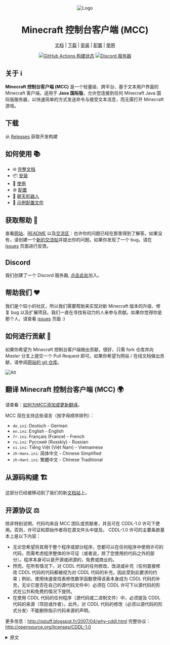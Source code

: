 <div align="center">

<img src="https://i.pics.rs/LLDhE.png" alt="Logo"/>

# Minecraft 控制台客户端 (MCC)

[文档](https://mccteam.github.io/) | [下载](#download) | [安装](https://mccteam.github.io/guide/installation.html) | [配置](https://mccteam.github.io/guide/configuration.html) | [使用](https://mccteam.github.io/guide/usage.html)

[![GitHub Actions 构建状态](https://github.com/MCCTeam/Minecraft-Console-Client/actions/workflows/build-and-release.yml/badge.svg)](https://github.com/MCCTeam/Minecraft-Console-Client/releases/latest) <a href="https://discord.gg/sfBv4TtpC9"><img src="https://img.shields.io/discord/1018553894831403028?color=5865F2&logo=discord&logoColor=white" alt="Discord 服务器" /></a>

</div>

## **关于 ℹ️**

**Minecraft 控制台客户端 (MCC)** 是一个轻量级、跨平台、基于文本用户界面的 Minecraft 客户端，适用于 **Java 国际版**，允许您连接到任何 Minecraft Java 国际版服务器，以快速简单的方式发送命令与接受文本消息，而无需打开 Minecraft 游戏。

## 下载

从 [Releases](https://github.com/MCCTeam/Minecraft-Console-Client/releases/latest) 获取开发构建

## 如何使用 📚

-   🌐 [完整文档](https://mccteam.github.io/)
-   📦 [安装](https://mccteam.github.io/guide/installation.html)
-   📖 [使用](https://mccteam.github.io/guide/usage.html)
-   ⚙️ [配置](https://mccteam.github.io/guide/configuration.html)
-   🤖 [聊天机器人](https://mccteam.github.io/guide/chat-bots.html)
-   📝 [示例配置文件](MinecraftClient/config/)

## 获取帮助 🙋

查看[网站](https://mccteam.github.io/)、[README](https://github.com/MCCTeam/Minecraft-Console-Client/tree/master/MinecraftClient/config#minecraft-console-client-user-manual) 以及[交流区](https://github.com/MCCTeam/Minecraft-Console-Client/discussions)：也许你的问题已经在那里得到了解答。如果没有，请创建一个[新的交流帖](https://github.com/MCCTeam/Minecraft-Console-Client/discussions/new)并提出你的问题。如果你发现了一个 bug，请在 [Issues](https://github.com/MCCTeam/Minecraft-Console-Client/issues) 页面进行反馈。

## Discord

我们创建了一个 Discord 服务器, [点击此处](https://discord.gg/sfBv4TtpC9)加入。

## 帮助我们 ❤️

我们是个较小的社区，所以我们需要帮助来实现对新 Minecraft 版本的升级、修复 bug 以及扩展项目。我们一直在寻找有动力的人来参与贡献。如果你觉得你是那个人，请查看 [issues](https://github.com/MCCTeam/Minecraft-Console-Client/issues?q=is%3Aissue+is%3Aopen+label%3Awaiting-for%3Acontributor) 页面 :)

## 如何进行贡献 📝

如果你希望为 Minecraft 控制台客户端做出贡献，很好，只需 fork 仓库并向 _Master_ 分支上提交一个 Pull Request 即可。如果你希望为网站 / 在线文档做出贡献，请参阅[网站的 git 仓库](https://github.com/MCCTeam/MCCTeam.github.io)。

![Alt](https://repobeats.axiom.co/api/embed/c8a6c7c47fde8fcbe3727a21eab46e6b39dff60d.svg "Repobeats analytics image")

## 翻译 Minecraft 控制台客户端 (MCC) 🌍

请查看：[如何为MCC添加或更新翻译](https://mccteam.github.io/guide/contibuting.html#translations)。

MCC 现在支持这些语言（按字母顺序排列）：
  * `de.ini`: Deutsch - German
  * `en.ini`: English - English
  * `fr.ini`: Français (France) - French
  * `ru.ini`: Русский (Russkiy) - Russian
  * `vi.ini`: Tiếng Việt (Việt Nam) - Vietnamese
  * `zh-Hans.ini`: 简体中文 - Chinese Simplified
  * `zh-Hant.ini`: 繁體中文 - Chinese Traditional

## 从源码构建 🏗️

这部分已经被移动到了我们的新[文档站](https://mccteam.github.io/guide/installation.html#building-from-the-source-code)上。

## 开源协议 ⚖️

除非特别说明，代码均来自 MCC 团队或贡献者，并且可在 CDDL-1.0 许可下使用。否则，许可证和原始作者将在源文件头中提及。
CDDL-1.0 许可的主要条款基本上是以下内容：

-   无论您希望将其用于整个程序或部分程序，您都可以在任何程序中使用许可的代码，而需考虑程序整体的许可证（或者说，除了您使用的代码之外的部分）。程序本身可以是开源或闭源的，免费或商业的。
-   然而，在所有情况下，对 CDDL 代码的任何修改、改进或补充（任何直接修改 CDDL 代码的代码都被视为对 CDDL 代码的补充，因此受到此要求的约束；例如，使用快速查找表修改数学函数使得该表本身成为 CDDL 代码的补充，无论它是否在自己的源代码文件中）必须在 CDDL 许可下以源代码的形式在公共和免费的情况下提供。
-   在使用 CDDL 代码的任何程序（源代码或二进制文件）中，必须提及 CDDL 代码的来源（项目或作者）。此外，对 CDDL 代码的修改（必须以源代码的形式分发）不能删除指示代码来源的声明。

更多信息：http://qstuff.blogspot.fr/2007/04/why-cddl.html
完整协议：http://opensource.org/licenses/CDDL-1.0

<details>
  <summary>原文</summary>
  
  Unless specifically stated, the code is from the MCC Team or Contributors, and available under CDDL-1.0. Else, the license and original author are mentioned in source file headers.
  The main terms of the CDDL-1.0 license are basically the following:
  
  -   You may use the licensed code in whole or in part in any program you desire, regardless of the license of the program as a whole (or rather, as excluding the code you are borrowing). The program itself may be open or closed source, free or commercial.
  -   However, in all cases, any modifications, improvements, or additions to the CDDL code (any code that is referenced in direct modifications to the CDDL code is considered an addition to the CDDL code, and so is bound by this requirement; e.g. a modification of a math function to use a fast lookup table makes that table itself an addition to the CDDL code, regardless of whether it's in a source code file of its own) must be made publicly and freely available in source, under the CDDL license itself.
  -   In any program (source or binary) that uses CDDL code, recognition must be given to the source (either project or author) of the CDDL code. As well, modifications to the CDDL code (which must be distributed as source) may not remove notices indicating the ancestry of the code.

  More info at http://qstuff.blogspot.fr/2007/04/why-cddl.html
  Full license at http://opensource.org/licenses/CDDL-1.0
</details>
